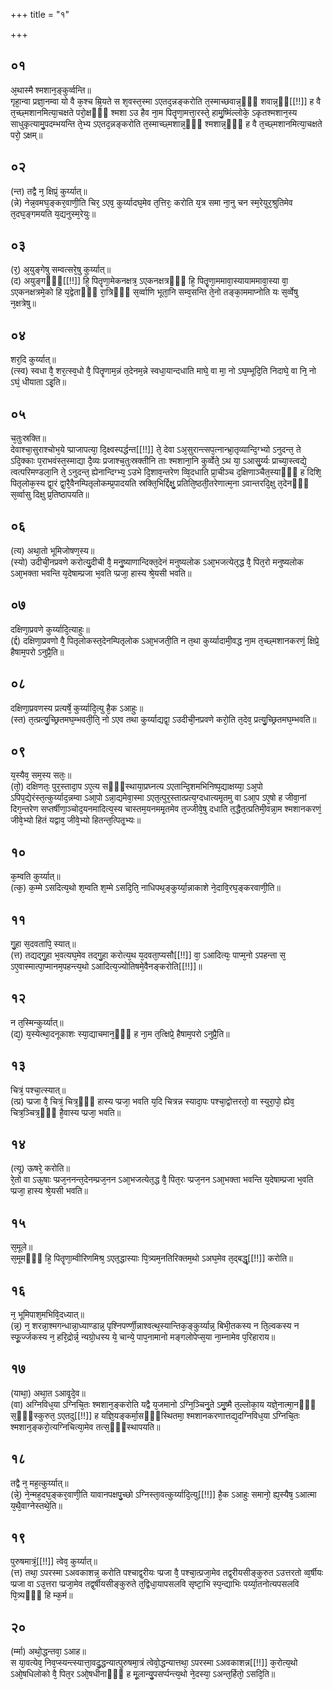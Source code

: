 +++
title = "१"

+++
## ०१
अ᳘थास्मै श्मशान᳘ङ्कुर्व्वन्ति॥  
गृहा᳘न्वा प्रज्ञा᳘नम्वा यो वै क᳘श्च म्रि᳘यते स श᳘वस्त᳘स्मा ऽएतद᳘न्नङ्करोति त᳘स्माच्छवान्न᳘ᳫँ᳘ शवान्न᳘ᳫँ[[!!]] ह वै त᳘च्छ्मशानमित्या᳘चक्षते परो᳘क्षᳫँ᳭ श्मशा ऽउ हैव ना᳘म पितॄणा᳘मत्ता᳘रस्ते᳘ हामु᳘ष्मिंल्लोके᳘ ऽकृतश्मशान᳘स्य साधुकृत्यामु᳘पदम्भयन्ति ते᳘भ्य ऽएतद᳘न्नङ्करोति त᳘स्माच्छ्मशान्न᳘ᳫँ᳘ श्मशान्न᳘ᳫँ᳘ ह वै त᳘च्छ्मशानमित्या᳘चक्षते परो᳘ ऽक्षम्॥  
## ०२
(न्त) तद्वै न᳘ क्षिप्रं᳘ कुर्य्यात्॥  
(न्ने) नेन्न᳘वमघ᳘ङ्कर᳘वाणी᳘ति चिर᳘ ऽएव᳘ कुर्य्यादघ᳘मेव त᳘त्तिरः᳘ करोति य᳘त्र समा ना᳘नु चन स्म᳘रेयुर᳘श्रुतिमेव त᳘दघ᳘ङ्गमयति य᳘द्यनुस्म᳘रेयुः॥  
## ०३
(र᳘) अ᳘युङ्गेषु सम्वत्सरे᳘षु कुर्य्यात्॥  
(द) अयुङ्गᳫँ᳭[[!!]] हि᳘ पितॄणा᳘मेकनक्षत्र᳘ ऽएकनक्षत्रᳫँ᳭ हि᳘ पितॄ᳘णा᳘ममावा᳘स्यायाममावा᳘स्या वा᳘ ऽएकनक्षत्रमे᳘को हि य᳘द्वेताᳫँ᳭ रा᳘त्रिᳫँ᳭ स᳘र्व्वाणि भूता᳘नि सम्व᳘सन्ति ते᳘नो तङ्का᳘ममाप्नोति यः स᳘र्व्वेषु न᳘क्षत्रेषु॥  
## ०४
शर᳘दि कुर्य्यात्॥  
(त्स्व) स्वधा वै᳘ शर᳘त्स्व᳘धो वै᳘ पितॄणाम᳘न्नं त᳘देनम᳘न्ने स्वधा᳘यान्दधाति माघे᳘ वा मा᳘ नो ऽघ᳘म्भूदि᳘ति निदाघे᳘ वा नि᳘ नो ऽघं᳘ धीयाता ऽइ᳘ति॥  
## ०५
च᳘तुःस्रक्ति॥  
देवाश्चा᳘सुराश्चोभ᳘ये प्प्राजापत्या᳘ दि᳘क्ष्वस्पर्द्धन्त[[!!]] ते᳘ देवा ऽअ᳘सुरान्त्सप᳘त्नान्भ्रा᳘तृव्यान्दि᳘ग्भ्यो ऽनुदन्त᳘ ते ऽदि᳘क्काः प᳘राभवंस्त᳘स्माद्या दै᳘व्यः प्रजाश्च᳘तुःस्रक्तीनि ताः श्मशाना᳘नि कुर्व्वेते᳘ ऽथ या᳘ ऽआसु᳘र्य्यः प्राच्या᳘स्त्वद्ये᳘ त्वत्परिमण्डला᳘नि ते᳘ ऽनुदन्त᳘ ह्येनान्दिग्भ्य᳘ ऽउभे दि᳘शाव᳘न्तरेण व्वि᳘दधाति प्रा᳘चीञ्च द᳘क्षिणाञ्चैत᳘स्याᳫँ᳭ ह दिशि᳘ पितृलोक᳘स्य द्वा᳘रं द्वा᳘रै᳘वैनम्पितृलोकम्प्र᳘पादयति स्रक्ति᳘भिर्द्दिक्षु᳘ प्रतिति᳘ष्ठती᳘तरेणात्म᳘ना ऽवान्तरदि᳘क्षु त᳘देनᳫँ᳭ स᳘र्व्वासु दिक्षु प्र᳘तिष्ठापयति॥  
## ०६
(त्य) अथा᳘तो भूमिजोषण᳘स्य॥  
(स्यो) उदीची᳘नप्रवणे करोत्यु᳘दीची वै᳘ मनु᳘ष्याणान्दिक्त᳘देनं मनुष्यलोक ऽआ᳘भजत्येत᳘द्ध वै᳘ पित᳘रो मनुष्यलोक ऽआ᳘भक्ता भवन्ति य᳘देषाम्प्रजा भ᳘वति प्प्रजा᳘ हास्य श्रे᳘यसी भवति॥  
## ०७
दक्षिणा᳘प्रवणे कुर्य्यादि᳘त्याहुः॥  
(र्द्द) दक्षिणा᳘प्रवणो वै᳘ पितृलोकस्त᳘देनम्पितृलोक ऽआ᳘भजती᳘ति न त᳘था कुर्य्यादामी᳘वद्ध ना᳘म त᳘च्छ्मशानकरणं᳘ क्षिप्रे᳘ हैषाम᳘परो ऽनुप्रै᳘ति॥  
## ०८
दक्षिणा᳘प्रवणस्य प्रत्यर्षे᳘ कुर्य्यादि᳘त्यु है᳘क ऽआहुः॥  
(स्त) त᳘त्प्रत्यु᳘च्छ्रितमघ᳘म्भवती᳘ति᳘ नो ऽएव तथा कुर्य्याद्यद्वा᳘ ऽउदीची᳘नप्रवणे करो᳘ति त᳘देव᳘ प्रत्यु᳘च्छ्रितमघ᳘म्भवति॥  
## ०९
य᳘स्यैव᳘ सम᳘स्य सतः᳘॥  
(तो᳘) दक्षिणतः᳘ पुर᳘स्तादा᳘प ऽए᳘त्य सᳫँ᳭स्थाया᳘प्रघ्नत्य ऽएतान्दि᳘शमभिनिष्प᳘द्याक्षय्या᳘ ऽअ᳘पो ऽपिप᳘द्येरंस्त᳘त्कुर्य्याद᳘न्नम्वा ऽआ᳘पो ऽन्ना᳘द्यमेवा᳘स्मा ऽएत᳘त्पुर᳘स्तात्प्रत्य᳘ग्दधात्यमृ᳘तमु वा ऽआ᳘प ऽए᳘षो ह जीवा᳘नां दिग᳘न्तरेण सप्तर्षीणा᳘ञ्चोद᳘यनमादित्य᳘स्य चास्तम᳘यनममृ᳘तमेव त᳘ज्जीवे᳘षु दधाति त᳘द्धैत᳘त्प्रतिमी᳘वन्ना᳘म श्मशानकरणं᳘ जीवे᳘भ्यो हितं यद्वाव᳘ जीवे᳘भ्यो हितन्त᳘त्पितृ᳘भ्यः॥  
## १०
क᳘म्वति कुर्य्यात्॥  
(त्क᳘) क᳘म्मे ऽसदित्य᳘थो श᳘म्वति श᳘म्मे ऽसदि᳘ति᳘ नाधिपथ᳘ङ्कुर्य्या᳘न्नाकाशे ने᳘दावि᳘रघ᳘ङ्करवाणी᳘ति॥  
## ११
गु᳘हा स᳘दवतापि᳘ स्यात्॥  
(त्त) तद्यद्गु᳘हा भ᳘वत्यघ᳘मेव तद्गु᳘हा करोत्य᳘थ य᳘दवता᳘प्यसौ[[!!]] वा᳘ ऽआदित्यः᳘ पाप्म᳘नो ऽपहन्ता स᳘ ऽए᳘वास्मात्पा᳘प्मानम᳘पहन्त्य᳘थो ऽआदित्य᳘ज्योतिषमे᳘वैनङ्करोति[[!!]]॥  
## १२
न त᳘स्मिन्कुर्य्यात्॥  
(द्य᳘) य᳘स्येत्था᳘दनूकाशः स्या᳘द्याचमान᳘ᳫँ᳘ ह ना᳘म त᳘त्क्षिप्रे᳘ हैषाम᳘परो ऽनुप्रै᳘ति॥  
## १३
चित्रं᳘ पश्चा᳘त्स्यात्॥  
(त्प्र) प्प्रजा वै᳘ चित्रं᳘ चित्र᳘ᳫँ᳘ हास्य प्प्रजा᳘ भवति य᳘दि चित्रन्न स्यादा᳘पः पश्चा᳘द्वोत्तरतो᳘ वा स्युरा᳘पो᳘ ह्येव᳘ चित्र᳘ञ्चित्र᳘ᳫँ᳘ है᳘वास्य प्प्रजा᳘ भवति॥  
## १४
(त्यू) ऊषरे᳘ करोति॥  
रे᳘तो वा ऽऊ᳘षाः प्प्रज᳘ननन्त᳘देनम्प्रज᳘नन ऽआ᳘भजत्येत᳘द्ध वै᳘ पित᳘रः प्प्रज᳘नन ऽआ᳘भक्ता भवन्ति य᳘देषाम्प्रजा भ᳘वति प्प्रजा᳘ हास्य श्रे᳘यसी भवति॥  
## १५
स᳘मूले॥  
स᳘मूमᳫँ᳭ हि᳘ पितॄणा᳘म्वीरिणमिश्र᳘ ऽएत᳘द्धास्याः पि᳘त्र्यम᳘नतिरिक्तम᳘थो ऽअघ᳘मेव त᳘द्बद्धृ᳘[[!!]] करोति॥  
## १६
न᳘ भूमिपाश᳘मभिवि᳘दध्यात्॥  
(न्न᳘) न᳘ शरन्ना᳘श्मगन्धान्ना᳘ध्याण्डान्न᳘ पृश्निपर्ण्णी᳘न्नाश्वत्थ᳘स्यान्तिक᳘ङ्कुर्य्यान्न᳘ बिभी᳘तकस्य न ति᳘ल्वकस्य न स्फू᳘र्ज्जकस्य न᳘ हरि᳘द्रोर्न्न᳘ न्यग्रो᳘धस्य ये᳘ चान्ये᳘ पाप᳘नामानो मङ्गलोपेप्स᳘या ना᳘म्नामेव प᳘रिहाराय॥  
## १७
(याथा᳘) अथा᳘त ऽआवृ᳘दे᳘व॥  
(वा) अग्निविध᳘या ऽग्निचि᳘तः श्मशान᳘ङ्करोति यद्वै य᳘जमानो ऽग्नि᳘ञ्चिनु᳘ते ऽमु᳘ष्मै त᳘ल्लोका᳘य यज्ञे᳘नात्मा᳘नᳫँ᳭ स᳘ᳫँ᳘स्कुरुत᳘ ऽएतदु[[!!]] ह यज्ञि᳘यङ्कर्मा᳘सᳫँ᳭स्थितमा᳘ श्मशानकरणात्तद्य᳘दग्निविध᳘या ऽग्निचि᳘तः श्मशान᳘ङ्करो᳘त्यग्निचित्या᳘मेव तत्स᳘ᳫँ᳘स्थापयति॥  
## १८
तद्वै न᳘ मह᳘त्कुर्य्यात्॥  
(न्ने᳘) ने᳘न्मह᳘दघ᳘ङ्कर᳘वाणी᳘ति यावानपक्षपु᳘च्छो ऽग्निस्ता᳘वत्कुर्य्यादि᳘त्यु[[!!]] है᳘क ऽआहुः समानो᳘ ह्य᳘स्यैष᳘ ऽआत्मा य᳘थै᳘वाग्नेस्तथे᳘ति॥  
## १९
पुरुषमात्रं᳘[[!!]] त्वेव᳘ कुर्य्यात्॥  
(त्त) तथा᳘ ऽपरस्मा ऽअवकाशन्न᳘ करोति पश्चाद्व᳘रीयः प्प्रजा वै᳘ पश्चा᳘त्प्रजा᳘मेव तद्व᳘रीयसीङ्कुरुत ऽउत्तरतो व्व᳘र्षीयः प्प्रजा वा ऽउ᳘त्तरा प्प्रजा᳘मेव तद्व᳘र्षीयसीङ्कुरुते त᳘द्विधा᳘यापसलवि सृष्टा᳘भि स्प᳘न्द्याभिः पर्य्या᳘तनोत्यपसलवि पि᳘त्र्यᳫँ᳭ हि म्क᳘र्म॥  
## २०
(र्म्मा) अथो᳘द्धन्तवा᳘ ऽआह॥  
स या᳘वत्येव᳘ निव᳘प्स्यन्त्स्यात्ता᳘वदु᳘द्धन्यात्पुरुषमा᳘त्रं त्वेवो᳘द्धन्यात्तथा᳘ ऽपरस्मा ऽअवकाशन्न[[!!]] क᳘रोत्य᳘थो ऽओ᳘षधिलोको वै᳘ पित᳘र ऽओ᳘षधीनाᳫँ᳭ ह मू᳘लान्यु᳘पसर्प्पन्त्य᳘थो ने᳘दस्या᳘ ऽअन्त᳘र्हितो᳘ ऽसदि᳘ति॥  
